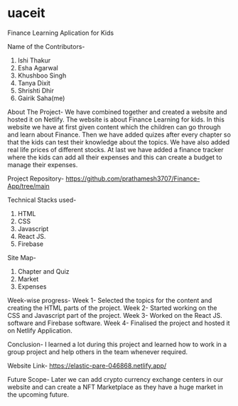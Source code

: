 # uaceit
Finance Learning Aplication for Kids

Name of the Contributors-
1. Ishi Thakur
2. Esha Agarwal
3. Khushboo Singh
4. Tanya Dixit
5. Shrishti Dhir
6. Gairik Saha(me)

About The Project-
We have combined together and created a website and hosted it on Netlify. The website is about Finance Learning for kids. In this website we have at first given content which the children can go through and learn about Finance.
Then we have added quizes after every chapter so that the kids can test their knowledge about the topics.
We have also added real life prices of different stocks.
At last we have added a finance tracker where the kids can add all their expenses and this can create a budget to manage their expenses.

Project Repository-
https://github.com/prathamesh3707/Finance-App/tree/main

Technical Stacks used-
1. HTML
2. CSS
3. Javascript
4. React JS.
5. Firebase

Site Map-
1. Chapter and Quiz
2. Market
3. Expenses

Week-wise progress-
Week 1- Selected the topics for the content and creating the HTML parts of the project.
Week 2- Started working on the CSS and Javascript part of the project.
Week 3- Worked on the React JS. software and Firebase software.
Week 4- Finalised the project and hosted it on Netlify Application.

Conclusion-
I learned a lot during this project and learned how to work in a group project and help others in the team whenever required.

Website Link-
https://elastic-pare-046868.netlify.app/

Future Scope-
Later we can add crypto currency exchange centers in our website and can create a NFT Marketplace as they have a huge market in the upcoming future.
